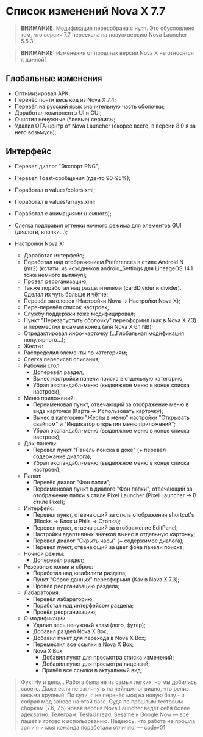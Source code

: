 # Список изменений Nova X 7.7

> **ВНИМАНИЕ:** Модификация пересобрана с нуля. Это обусловлено тем, что версия 7.7 переехала на новую версию Nova Launcher 5.5.3!

> **ВНИМАНИЕ:** Изменения от прошлых версий Nova X не относятся к данной!

## Глобальные изменения
- Оптимизировал APK;
- Перенёс почти весь код из Nova X 7.4;
- Перевёл на русский язык значительную часть оболочки;
- Доработал компоненты UI и GUI;
- Очистил ненужные (*левые) сервисы;
- Удалил ОТА-центр от Nova Launcher (скорее всего, в версии 8.0 я за него возьмусь);

## Интерфейс
- Перевел диалог "Экспорт PNG";
- Перевел Toast-сообщения (где-то 90-95%);
- Поработал в values/colors.xml;
- Поработал в values/arrays.xml;
- Поработал с анимациями (немного);
- Слегка подправил оттенки ночного режима для элементов GUI (диалоги, кнопки...);

- Настройки Nova X:
  - Доработал интерфейс;
  - Поработал над отображением Preferences в стиле Android N (mr2) (кстати, из исходников android_Settings для LineageOS 14.1 тоже немного вытянул);
  - Провел реорганизацию;
  - Также поработал над разделителями (cardDivider и divider). Сделал их чуть больше и чётче;
  - Перевёл заголовок (Настройки Nova -> Настройки Nova X);
  - Пере-перевёл список настроек;
  - Службу поддержки тоже модифицировал;
  - Пункт "Перезапустить оболочку" переоформил (как в Nova X 7.3) и переместил в самый конец (аля Nova X 6.1 NB);
  - Отредактировал инфо-карточку (...Глобальная модификация популярного...);
  -  Жесты:
    - Распределил элементы по категориям;
    - Слегка переписал описания;
  - Рабочий стол:
    - Доперевёл раздел;
    - Вынес настройки панели поиска в отдельную категорию;
    - Убрал экспандабл-меню (выдвижное меню в конце списка настроек);
  - Меню приложений:
    - Переименовал пункт, отвечающий за отображение меню в виде карточки (Карта -> Использовать карточку);
    - Вынес в категорию "Жесты в меню" настройки "Открывать свайпом" и "Индикатор открытия меню приложений";
    - Убрал экспандабл-меню (выдвижное меню в конце списка настроек);
  - Док-панель:
    - Перевёл пункт "Панель поиска в доке" (+ перевёл содержание диалога);
    - Убрал экспандабл-меню (выдвижное меню в конце списка настроек);
  - Папки:
    - Перевёл диалог "Фон папки";
    - Переименовал пункт в диалоге "Фон папки", отвечающий за отображение папки в стиле Pixel Launcher (Pixel Launcher -> В стиле Pixel);
  - Интерфейс:
    - Перевел пункт, отвечающий за стиль отображения shortcut's (Blocks -> Блок и Phils -> Стопка);
    - Перевел пункт, отвечающий за отображение EditPanel;
    - Настройки адаптивных значков вынес в отдельную карточку;
    - Перевел диалог "Скрыть часы" (+ содержимое диалога);
    - Перевел пункт, отвечающий за цвет фона панели поиска;
  - Ночной режим:
    - Доперевёл раздел;
  - Резервные копии и сброс:
    - Поработал над юзабилити раздела;
    - Пункт "Сброс данных" переоформил (Kак в Nova X 7.3);
    - Провёл реорганизацию раздела;
  - Лабаратория:
    - Перевёл лабараторию;
    - Поработал над интерфейсом раздела;
    - Провёл реорганизацию;
  - О модификации
    - Удалил весь ненужный хлам (лого, футер);
    - Добавил раздел Nova X Box;
    - Добавил пункт для перехода в Nova X Box;
    - Переместил все ссылки в Nova X Box;
    - Nova X Box
      - Добавил пункт для просмотра списка изменений;
      - Добавил пункт для просмотра лицензий;
      - Привёл все ссылки в актуальный вид;

> Фух! Ну и дела... Работа была не из самых легких, но мы добились своего. Даже если не взглянуть на чейнджлог видно, что релиз весьма крупный. По сути, я не перенёс мод на новую базу - я собрал мод заново на этой базе. Судя по прошлым тестовым сборкам (7.6, 7.5) новая версия Nova Launcher ведёт себя более адекватно. Телеграм, TeslaUnread, Sesame и Google Now — всё пашет и готово к использованию. Надеюсь, что работа не прошла зря и я и моя команда поработали отлично. — codev01